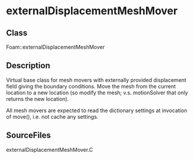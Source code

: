 # externalDisplacementMeshMover 
## Class
Foam::externalDisplacementMeshMover

## Description
Virtual base class for mesh movers with externally provided displacement
field giving the boundary conditions. Move the mesh from the current
location to a new location (so modify the mesh; v.s. motionSolver that
only returns the new location).

All mesh movers are expected to read the dictionary settings at invocation
of move(), i.e. not cache any settings.

## SourceFiles
externalDisplacementMeshMover.C

